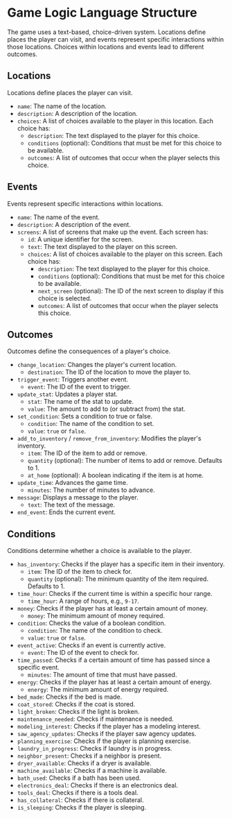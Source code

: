 # Game Logic Language Structure

The game uses a text-based, choice-driven system. Locations define places the player can visit, and events represent specific interactions within those locations. Choices within locations and events lead to different outcomes.

## Locations

Locations define places the player can visit.

*   `name`: The name of the location.
*   `description`: A description of the location.
*   `choices`: A list of choices available to the player in this location. Each choice has:
    *   `description`: The text displayed to the player for this choice.
    *   `conditions` (optional): Conditions that must be met for this choice to be available.
    *   `outcomes`: A list of outcomes that occur when the player selects this choice.

## Events

Events represent specific interactions within locations.

*   `name`: The name of the event.
*   `description`: A description of the event.
*   `screens`: A list of screens that make up the event. Each screen has:
    *   `id`: A unique identifier for the screen.
    *   `text`: The text displayed to the player on this screen.
    *   `choices`: A list of choices available to the player on this screen. Each choice has:
        *   `description`: The text displayed to the player for this choice.
        *   `conditions` (optional): Conditions that must be met for this choice to be available.
        *   `next_screen` (optional): The ID of the next screen to display if this choice is selected.
        *   `outcomes`: A list of outcomes that occur when the player selects this choice.

## Outcomes

Outcomes define the consequences of a player's choice.

*   `change_location`: Changes the player's current location.
    *   `destination`: The ID of the location to move the player to.
*   `trigger_event`: Triggers another event.
    *   `event`: The ID of the event to trigger.
*   `update_stat`: Updates a player stat.
    *   `stat`: The name of the stat to update.
    *   `value`: The amount to add to (or subtract from) the stat.
*   `set_condition`: Sets a condition to true or false.
    *   `condition`: The name of the condition to set.
    *   `value`: `true` or `false`.
*   `add_to_inventory` / `remove_from_inventory`: Modifies the player's inventory.
    *   `item`: The ID of the item to add or remove.
    *   `quantity` (optional): The number of items to add or remove. Defaults to 1.
    *   `at_home` (optional): A boolean indicating if the item is at home.
*   `update_time`: Advances the game time.
    *   `minutes`: The number of minutes to advance.
*   `message`: Displays a message to the player.
    *   `text`: The text of the message.
*   `end_event`: Ends the current event.

## Conditions

Conditions determine whether a choice is available to the player.

*   `has_inventory`: Checks if the player has a specific item in their inventory.
    *   `item`: The ID of the item to check for.
    *   `quantity` (optional): The minimum quantity of the item required. Defaults to 1.
*   `time_hour`: Checks if the current time is within a specific hour range.
    *   `time_hour`: A range of hours, e.g., `9-17`.
*   `money`: Checks if the player has at least a certain amount of money.
    *   `money`: The minimum amount of money required.
*   `condition`: Checks the value of a boolean condition.
    *   `condition`: The name of the condition to check.
    *   `value`: `true` or `false`.
*   `event_active`: Checks if an event is currently active.
    *   `event`: The ID of the event to check for.
*   `time_passed`: Checks if a certain amount of time has passed since a specific event.
    *   `minutes`: The amount of time that must have passed.
*   `energy`: Checks if the player has at least a certain amount of energy.
    *   `energy`: The minimum amount of energy required.
*   `bed_made`: Checks if the bed is made.
*   `coat_stored`: Checks if the coat is stored.
*   `light_broken`: Checks if the light is broken.
*   `maintenance_needed`: Checks if maintenance is needed.
*   `modeling_interest`: Checks if the player has a modeling interest.
*   `saw_agency_updates`: Checks if the player saw agency updates.
*   `planning_exercise`: Checks if the player is planning exercise.
*   `laundry_in_progress`: Checks if laundry is in progress.
*   `neighbor_present`: Checks if a neighbor is present.
*   `dryer_available`: Checks if a dryer is available.
*   `machine_available`: Checks if a machine is available.
*   `bath_used`: Checks if a bath has been used.
*   `electronics_deal`: Checks if there is an electronics deal.
*   `tools_deal`: Checks if there is a tools deal.
*   `has_collateral`: Checks if there is collateral.
*   `is_sleeping`: Checks if the player is sleeping.
